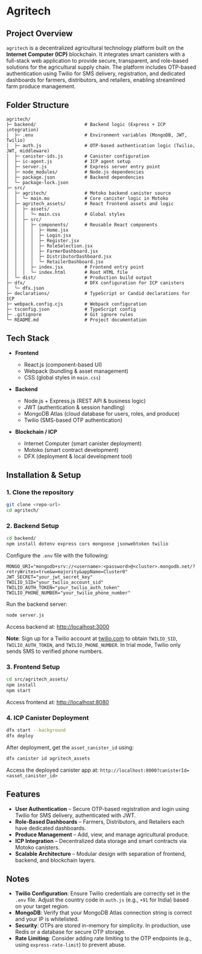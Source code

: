 # Agritech

## Project Overview

`agritech` is a decentralized agricultural technology platform built on the **Internet Computer (ICP)** blockchain. It integrates smart canisters with a full-stack web application to provide secure, transparent, and role-based solutions for the agricultural supply chain. The platform includes OTP-based authentication using Twilio for SMS delivery, registration, and dedicated dashboards for farmers, distributors, and retailers, enabling streamlined farm produce management.

## Folder Structure

```
agritech/
├─ backend/                  # Backend logic (Express + ICP integration)
│  ├─ .env                   # Environment variables (MongoDB, JWT, Twilio)
│  ├─ auth.js                # OTP-based authentication logic (Twilio, JWT, middleware)
│  ├─ canister-ids.js        # Canister configuration
│  ├─ ic-agent.js            # ICP agent setup
│  ├─ server.js              # Express server entry point
│  ├─ node_modules/          # Node.js dependencies
│  ├─ package.json           # Backend dependencies
│  └─ package-lock.json
├─ src/
│  ├─ agritech/              # Motoko backend canister source
│  │  └─ main.mo             # Core canister logic in Motoko
│  ├─ agritech_assets/       # React frontend assets and logic
│  │  ├─ assets/
│  │  │  └─ main.css         # Global styles
│  │  ├─ src/
│  │  │  ├─ components/      # Reusable React components
│  │  │  │  ├─ Home.jsx
│  │  │  │  ├─ Login.jsx
│  │  │  │  ├─ Register.jsx
│  │  │  │  ├─ RoleSelection.jsx
│  │  │  │  ├─ FarmerDashboard.jsx
│  │  │  │  ├─ DistributorDashboard.jsx
│  │  │  │  └─ RetailerDashboard.jsx
│  │  │  ├─ index.jsx        # Frontend entry point
│  │  │  └─ index.html       # Root HTML file
│  └─ dist/                  # Production build output
├─ dfx/                      # DFX configuration for ICP canisters
│  └─ dfx.json
├─ declarations/             # TypeScript or Candid declarations for ICP
├─ webpack.config.cjs        # Webpack configuration
├─ tsconfig.json             # TypeScript config
├─ .gitignore                # Git ignore rules
└─ README.md                 # Project documentation
```

## Tech Stack

* **Frontend**

  * React.js (component-based UI)
  * Webpack (bundling & asset management)
  * CSS (global styles in `main.css`)

* **Backend**

  * Node.js + Express.js (REST API & business logic)
  * JWT (authentication & session handling)
  * MongoDB Atlas (cloud database for users, roles, and produce)
  * Twilio (SMS-based OTP authentication)

* **Blockchain / ICP**

  * Internet Computer (smart canister deployment)
  * Motoko (smart contract development)
  * DFX (deployment & local development tool)

## Installation & Setup

### 1. Clone the repository

```bash
git clone <repo-url>
cd agritech/
```

### 2. Backend Setup

```bash
cd backend/
npm install dotenv express cors mongoose jsonwebtoken twilio
```

Configure the `.env` file with the following:

```plaintext
MONGO_URI="mongodb+srv://<username>:<password>@<cluster>.mongodb.net/?retryWrites=true&w=majority&appName=Cluster0"
JWT_SECRET="your_jwt_secret_key"
TWILIO_SID="your_twilio_account_sid"
TWILIO_AUTH_TOKEN="your_twilio_auth_token"
TWILIO_PHONE_NUMBER="your_twilio_phone_number"
```

Run the backend server:

```bash
node server.js
```

Access backend at: [http://localhost:3000](http://localhost:3000)

**Note**: Sign up for a Twilio account at [twilio.com](https://www.twilio.com) to obtain `TWILIO_SID`, `TWILIO_AUTH_TOKEN`, and `TWILIO_PHONE_NUMBER`. In trial mode, Twilio only sends SMS to verified phone numbers.

### 3. Frontend Setup

```bash
cd src/agritech_assets/
npm install
npm start
```

Access frontend at: [http://localhost:8080](http://localhost:8080)

### 4. ICP Canister Deployment

```bash
dfx start --background
dfx deploy
```

After deployment, get the `asset_canister_id` using:

```bash
dfx canister id agritech_assets
```

Access the deployed canister app at:
`http://localhost:8000?canisterId=<asset_canister_id>`

## Features

* **User Authentication** – Secure OTP-based registration and login using Twilio for SMS delivery, authenticated with JWT.
* **Role-Based Dashboards** – Farmers, Distributors, and Retailers each have dedicated dashboards.
* **Produce Management** – Add, view, and manage agricultural produce.
* **ICP Integration** – Decentralized data storage and smart contracts via Motoko canisters.
* **Scalable Architecture** – Modular design with separation of frontend, backend, and blockchain layers.

## Notes

- **Twilio Configuration**: Ensure Twilio credentials are correctly set in the `.env` file. Adjust the country code in `auth.js` (e.g., `+91` for India) based on your target region.
- **MongoDB**: Verify that your MongoDB Atlas connection string is correct and your IP is whitelisted.
- **Security**: OTPs are stored in-memory for simplicity. In production, use Redis or a database for secure OTP storage.
- **Rate Limiting**: Consider adding rate limiting to the OTP endpoints (e.g., using `express-rate-limit`) to prevent abuse.